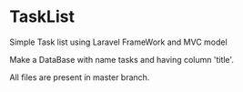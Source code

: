 # TaskList
Simple Task list using Laravel FrameWork and MVC model

Make a DataBase with name tasks and having column 'title'.

All files are present in master branch.
